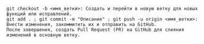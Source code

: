 

    git checkout -b <имя_ветки>: Создать и перейти в новую ветку для новых функций или исправлений.
    git add . ; git commit -m "Описание" ; git push -u origin <имя_ветки>: Внести изменения, закоммитить их и отправить на GitHub.
    После завершения, создать Pull Request (PR) на GitHub для слияния изменений в основную ветку.


